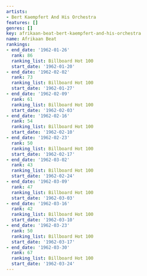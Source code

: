 ```yaml
---
artists:
- Bert Kaempfert And His Orchestra
features: []
genres: []
key: afrikaan-beat-bert-kaempfert-and-his-orchestra
name: Afrikaan Beat
rankings:
- end_date: '1962-01-26'
  rank: 86
  ranking_list: Billboard Hot 100
  start_date: '1962-01-20'
- end_date: '1962-02-02'
  rank: 73
  ranking_list: Billboard Hot 100
  start_date: '1962-01-27'
- end_date: '1962-02-09'
  rank: 61
  ranking_list: Billboard Hot 100
  start_date: '1962-02-03'
- end_date: '1962-02-16'
  rank: 54
  ranking_list: Billboard Hot 100
  start_date: '1962-02-10'
- end_date: '1962-02-23'
  rank: 50
  ranking_list: Billboard Hot 100
  start_date: '1962-02-17'
- end_date: '1962-03-02'
  rank: 43
  ranking_list: Billboard Hot 100
  start_date: '1962-02-24'
- end_date: '1962-03-09'
  rank: 47
  ranking_list: Billboard Hot 100
  start_date: '1962-03-03'
- end_date: '1962-03-16'
  rank: 42
  ranking_list: Billboard Hot 100
  start_date: '1962-03-10'
- end_date: '1962-03-23'
  rank: 50
  ranking_list: Billboard Hot 100
  start_date: '1962-03-17'
- end_date: '1962-03-30'
  rank: 67
  ranking_list: Billboard Hot 100
  start_date: '1962-03-24'
---
```


